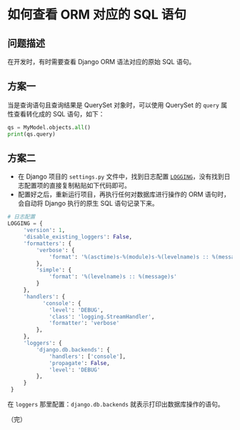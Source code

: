 # 如何查看 ORM 对应的 SQL 语句

## 问题描述

在开发时，有时需要查看 Django ORM 语法对应的原始 SQL 语句。

## 方案一

当是查询语句且查询结果是 QuerySet 对象时，可以使用 QuerySet 的 `query` 属性查看转化成的 SQL 语句，如下：

```python
qs = MyModel.objects.all()
print(qs.query)
```

## 方案二

* 在 Django 项目的 `settings.py` 文件中，找到日志配置 [`LOGGING`](https://docs.djangoproject.com/en/dev/topics/logging/)，没有找到日志配置项的直接复制粘贴如下代码即可。
* 配置好之后，重新运行项目，再执行任何对数据库进行操作的 ORM 语句时，会自动将 Django 执行的原生 SQL 语句记录下来。

```python
# 日志配置
LOGGING = {
     'version': 1,
     'disable_existing_loggers': False,
     'formatters': {
         'verbose': {
             'format': '%(asctime)s-%(module)s-%(levelname)s :: %(message)s'
         },
         'simple': {
             'format': '%(levelname)s :: %(message)s'
         }
     },
     'handlers': {
           'console': {
             'level': 'DEBUG',
             'class': 'logging.StreamHandler',
             'formatter': 'verbose'
         },
     },
     'loggers': {
         'django.db.backends': {
             'handlers': ['console'],
             'propagate': False,
             'level': 'DEBUG'
         },
     }
 }
```

在 `loggers` 那里配置：`django.db.backends` 就表示打印出数据库操作的语句。

（完）


